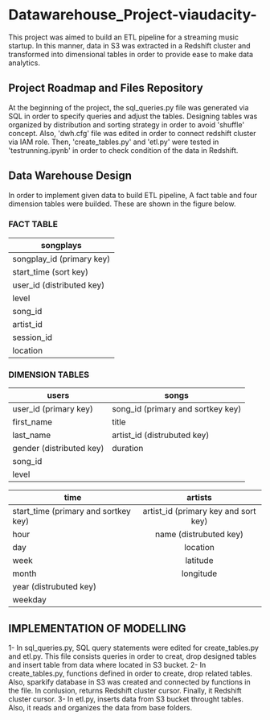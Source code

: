 # Datawarehouse_Project-viaudacity-

This project was aimed to build an ETL pipeline for a streaming music startup. In this manner, data in S3 was extracted in a Redshift cluster and transformed into dimensional tables in order to provide ease to make data analytics.


## Project Roadmap and Files Repository

At the beginning of the project, the sql_queries.py file was generated via SQL in order to specify queries and adjust the tables. Designing tables was organized by distribution and sorting strategy in order to avoid 'shuffle' concept. Also, 'dwh.cfg' file was edited in order to connect redshift cluster via IAM role. Then, 'create_tables.py' and 'etl.py' were tested in 'testrunning.ipynb' in order to check condition of the data in Redshift. 


## Data Warehouse Design

In order to implement given data to build ETL pipeline, A fact table and four dimension tables were builded. These are shown in the figure below.


### FACT TABLE

|songplays  |
| ------------- | 
| songplay_id (primary key) | 
| start_time (sort key) | 
| user_id     (distributed key)  | 
| level  | 
| song_id  | 
| artist_id  | 
| session_id  | 
| location  | 

### DIMENSION TABLES

|users  |songs  |
| ------------- | ------------- |
| user_id (primary key) | song_id   (primary and sortkey key) |
| first_name|title| 
| last_name | artist_id (distrubuted key) |
| gender (distributed key) | duration |
| song_id  | 
| level  |

|      **time**            |**artists**  |
|  ------------- | :---------------: |
| start_time   (primary and sortkey key)| artist_id (primary key and sort key) |
|hour| name (distrubuted key) | 
| day | location |
| week | latitude |
| month | longitude  |
| year (distrubuted key) |             
| weekday |             

## IMPLEMENTATION OF MODELLING

1- In sql_queries.py, SQL query statements were edited for create_tables.py and etl.py. This file consists queries in order to creat, drop designed tables and insert table from data where located in S3 bucket.
2- In create_tables.py, functions defined in order to create, drop related tables. Also, sparkify database in S3 was created and connected by functions in the file. In conlusion, returns Redshift cluster cursor. Finally, it Redshift cluster cursor.
3- In etl.py, inserts data from S3 bucket throught tables. Also, it reads and organizes the data from base folders.
